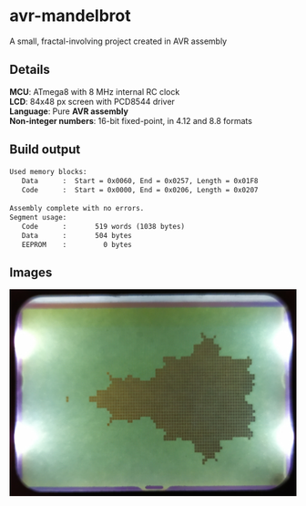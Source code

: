 # avr-mandelbrot

A small, fractal-involving project created in AVR assembly

## Details

**MCU**: ATmega8 with 8 MHz internal RC clock  
**LCD**: 84x48 px screen with PCD8544 driver  
**Language**: Pure **AVR assembly**  
**Non-integer numbers**: 16-bit fixed-point, in 4.12 and 8.8 formats

## Build output

```
Used memory blocks:
   Data      :  Start = 0x0060, End = 0x0257, Length = 0x01F8
   Code      :  Start = 0x0000, End = 0x0206, Length = 0x0207

Assembly complete with no errors.
Segment usage:
   Code      :       519 words (1038 bytes)
   Data      :       504 bytes
   EEPROM    :         0 bytes
```

## Images

<img src="images/lcd.png">

